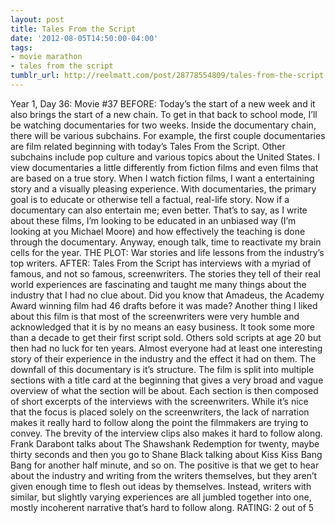 ```yaml
---
layout: post
title: Tales From the Script
date: '2012-08-05T14:50:00-04:00'
tags:
- movie marathon
- tales from the script
tumblr_url: http://reelmatt.com/post/28778554809/tales-from-the-script
---
```

Year 1, Day 36: Movie #37
BEFORE: Today’s the start of a new week and it also brings the start of a new chain. To get in that back to school mode, I’ll be watching documentaries for two weeks. Inside the documentary chain, there will be various subchains. For example, the first couple documentaries are film related beginning with today’s Tales From the Script. Other subchains include pop culture and various topics about the United States.
I view documentaries a little differently from fiction films and even films that are based on a true story. When I watch fiction films, I want a entertaining story and a visually pleasing experience. With documentaries, the primary goal is to educate or otherwise tell a factual, real-life story. Now if a documentary can also entertain me; even better. That’s to say, as I write about these films, I’m looking to be educated in an unbiased way (I’m looking at you Michael Moore) and how effectively the teaching is done through the documentary.
Anyway, enough talk, time to reactivate my brain cells for the year.
THE PLOT: War stories and life lessons from the industry’s top writers.
AFTER: Tales From the Script has interviews with a myriad of famous, and not so famous, screenwriters. The stories they tell of their real world experiences are fascinating and taught me many things about the industry that I had no clue about. Did you know that Amadeus, the Academy Award winning film had 46 drafts before it was made? Another thing I liked about this film is that most of the screenwriters were very humble and acknowledged that it is by no means an easy business. It took some more than a decade to get their first script sold. Others sold scripts at age 20 but then had no luck for ten years. Almost everyone had at least one interesting story of their experience in the industry and the effect it had on them.
The downfall of this documentary is it’s structure. The film is split into multiple sections with a title card at the beginning that gives a very broad and vague overview of what the section will be about. Each section is then composed of short excerpts of the interviews with the screenwriters. While it’s nice that the focus is placed solely on the screenwriters, the lack of narration makes it really hard to follow along the point the filmmakers are trying to convey. The brevity of the interview clips also makes it hard to follow along. Frank Darabont talks about The Shawshank Redemption for twenty, maybe thirty seconds and then you go to Shane Black talking about Kiss Kiss Bang Bang for another half minute, and so on.
The positive is that we get to hear about the industry and writing from the writers themselves, but they aren’t given enough time to flesh out ideas by themselves. Instead, writers with similar, but slightly varying experiences are all jumbled together into one, mostly incoherent narrative that’s hard to follow along.
RATING: 2 out of 5
